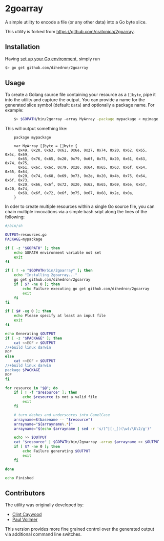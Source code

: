 # 2goarray

A simple utility to encode a file (or any other data) into a Go byte slice.

This utility is forked from https://github.com/cratonica/2goarray.

## Installation

Having [set up your Go environment](http://golang.org/doc/install), simply run
```bash
$> go get github.com/dihedron/2goarray
```

## Usage

To create a Golang source file containing your resource as a `[]byte`, pipe it into the utility and capture the output. You can provide a name for the generated slice symbol (default: `Data`) and optionally a package name. For example:
```bash
    $> $GOPATH/bin/2gorray -array MyArray -package mypackage < myimage.png > myimage.go
```
This will output something like:

```golang
    package mypackage

    var MyArray []byte = []byte {
      0x49, 0x20, 0x63, 0x61, 0x6e, 0x27, 0x74, 0x20, 0x62, 0x65, 0x6c, 0x69,
      0x65, 0x76, 0x65, 0x20, 0x79, 0x6f, 0x75, 0x20, 0x61, 0x63, 0x74, 0x75,
      0x61, 0x6c, 0x6c, 0x79, 0x20, 0x64, 0x65, 0x63, 0x6f, 0x64, 0x65, 0x64,
      0x20, 0x74, 0x68, 0x69, 0x73, 0x2e, 0x20, 0x4b, 0x75, 0x64, 0x6f, 0x73,
      0x20, 0x66, 0x6f, 0x72, 0x20, 0x62, 0x65, 0x69, 0x6e, 0x67, 0x20, 0x74,
      0x68, 0x6f, 0x72, 0x6f, 0x75, 0x67, 0x68, 0x2e, 0x0a,
    }
```

In oder to create multiple resources within a single Go source file, you can chain multiple invocations via a simple bash sript along the lines of the following:
```bash
#/bin/sh

OUTPUT=resources.go
PACKAGE=mypackage

if [ -z "$GOPATH" ]; then
    echo GOPATH environment variable not set
    exit
fi

if [ ! -e "$GOPATH/bin/2goarray" ]; then
    echo "Installing 2goarray..."
    go get github.com/dihedron/2goarray
    if [ $? -ne 0 ]; then
        echo Failure executing go get github.com/dihedron/2goarray
        exit
    fi
fi

if [ $# -eq 0 ]; then
    echo Please specify at least an input file
    exit
fi

echo Generating $OUTPUT
if [ -z "$PACKAGE" ]; then
    cat <<EOF > $OUTPUT
//+build linux darwin
EOF
else 
    cat <<EOF > $OUTPUT
//+build linux darwin
package $PACKAGE
EOF
fi

for resource in "$@"; do
    if [ ! -f "$resource" ]; then
        echo $resource is not a valid file
        exit
    fi    

    # turn dashes and underscores into CamelCase
    arrayname=$(basename -- "$resource")
    arrayname="${arrayname%.*}"
    arrayname="$(echo $arrayname | sed -r 's/(^|[-_])(\w)/\U\2/g')"

    echo >> $OUTPUT 
    cat "$resource" | $GOPATH/bin/2goarray -array $arrayname >> $OUTPUT
    if [ $? -ne 0 ]; then
        echo Failure generating $OUTPUT
        exit
    fi

done

echo Finished
```

## Contributors

The utility was originally developed by:
- [Clint Caywood](https://github.com/cratonica)
- [Paul Vollmer](https://github.com/paulvollmer)

This version provides more fine grained control over the generated output via additional command line switches.